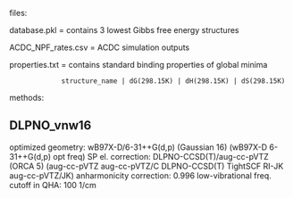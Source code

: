files:

database.pkl = contains 3 lowest Gibbs free energy structures

ACDC_NPF_rates.csv = ACDC simulation outputs

properties.txt = contains standard binding properties of global minima

                 structure_name | dG(298.15K) | dH(298.15K) | dS(298.15K) 

methods:

DLPNO_vnw16 
-----------
optimized geometry: wB97X-D/6-31++G(d,p) (Gaussian 16)
                    (wB97X-D 6-31++G(d,p) opt freq)
SP el. correction:  DLPNO-CCSD(T)/aug-cc-pVTZ (ORCA 5)
                    (aug-cc-pVTZ aug-cc-pVTZ/C DLPNO-CCSD(T) TightSCF RI-JK aug-cc-pVTZ/JK) 
anharmonicity correction: 0.996
low-vibrational freq. cutoff in QHA: 100 1/cm


